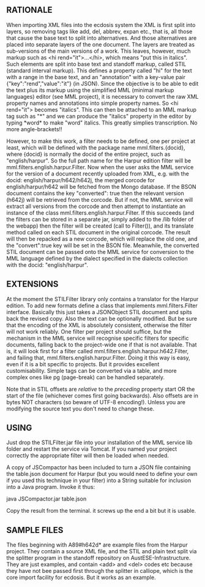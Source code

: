 RATIONALE
---------

When importing XML files into the ecdosis system the XML is first split 
into layers, so removing tags like add, del, abbrev, expan etc., that 
is, all those that cause the base text to split into alternatives. And 
those alternatives are placed into separate layers of the one document. 
The layers are treated as sub-versions of the main versions of a work. 
This leaves, however, much markup such as \<hi rend="it"\>...\</hi\>, which 
means "put this in italics". Such elements are split into base text and 
standoff markup, called STIL (standard interval markup). This defines a 
property called "hi" for the text with a range in the base text, and an 
"annotation" with a key-value pair {"key":"rend","value":"it"} (in 
JSON). Since the objective is to be able to edit the text plus its 
markup using the simplified MML (minimal markup languages) editor (see 
MML project), it is necessary to convert the raw XML property names and 
annotations into simple property names. So \<hi rend="it"\> becomes 
"italics". This can then be attached to an MML markup tag such as 
"\*" and we can produce the "italics" property in the editor by 
typing \*word\* to make "word" italics. This greatly 
simplies transcription. No more angle-brackets!!

However, to make this work, a filter needs to be defined, one per 
project at least, which will be defined with the package name 
mml.filters.{docid}, where {docid} is normally the docid of the entire 
project, such as "english/harpur". So the full path name for the Harpur 
edition filter will be mml.filters.english.harpur.Filter. Now when the 
user asks the MML service for the version of a document recently 
uploaded from XML, e.g. with the docid: english/harpur/h642/h642j, the 
merged corcode for english/harpur/h642 will be fetched from the Mongo 
database. If the BSON document contains the key "converted": true then 
the relevant version (h642j) will be retrieved from the corcode. But if 
not, the MML service will extract all versions from the corcode and then 
attempt to instantiate an instance of the class 
mml.filters.english.harpur.Filter. If this succeeds (and the filters can 
be stored in a separate jar, simply added to the /lib folder of the 
webapp) then the filter will be created (call to Filter()), and its 
translate method called on each STIL document in the original corcode. 
The result will then be repacked as a new corcode, which will replace 
the old one, and the "convert":true key will be set in the BSON file. 
Meanwhile, the converted STIL document can be passed onto the MML 
service for conversion to the MML language defined by the dialect 
specified in the dialects collection with the docid: "english/harpur".

EXTENSIONS
----------

At the moment the STILFilter library only contains a translator for the 
Harpur edition. To add new formats define a class that implements 
mml.filters.Filter interface. Basically this just takes a JSONObject 
STIL document and spits back the revised copy. Also the text can be 
optionally modified. But be sure that the encoding of the XML is 
absolutely consistent, otherwise the filter will not work reliably. One 
filter per project should suffice, but the mechanism in the MML service 
will recognise specific filters for specific documents, falling back to 
the project-wide one if that is not available. That is, it will look 
first for a filter called mml.filters.english.harpur.h642.Filter, and 
failing that, mml.filters.english.harpur.Filter. Doing it this way is 
easy, even if it is a bit specific to projects. But it provides 
excellent customisability. Simple tags can be converted via a table, and 
more complex ones like pg (page-break) can be handled separately.

Note that in STIL offsets are *relative* to the *preceding* property 
start OR the start of the file (whichever comes first going backwards). 
Also offsets are in bytes NOT characters (so beware of UTF-8 encoding!). 
Unless you are modifying the source text you don't need to change these.

USING
-----

Just drop the STILFilter.jar file into your installation of the MML 
service lib folder and restart the service via Tomcat. If you named your 
project correctly the appropriate filter will then be loaded when needed.

A copy of JSCompactor has been included to turn a JSON file containing 
the table.json document for Harpur (but you would need to define your 
own if you used this technique in your filter) into a String suitable 
for inclusion into a Java program. Invoke it thus:

java JSCompactor.jar table.json

Copy the result from the terminal. it screws up the end a bit but it is 
usable.

SAMPLE FILES
------------

The files beginning with A89#h642d* are example files from the Harpur 
project. They contain a source XML file, and the STIL and plain text 
split via the splitter program in the standoff repository on 
AustESE-Infrastructure. They are just examples, and contain \<add\> and 
\<del\> codes etc because they have not bee passed first through the 
splitter in calliope, which is the core import facility for ecdosis. But 
it works as an example.
